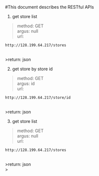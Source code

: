 #This document describes the RESTful APIs

1. get store list <br />

>method: GET<br />
>argus: null<br />
>url:
```
http://128.199.64.217/stores
```
<br />
>return: json <br />

2. get store by store id <br />
>method: GET <br />
>argus: id <br />
>url:
```
http://128.199.64.217/store/id 
```
<br />
>return: json<br />

3. get store list <br />

>method: GET<br />
>argus: null<br />
>url:
```
http://128.199.64.217/stores
```
<br />
>return: json <br />
>